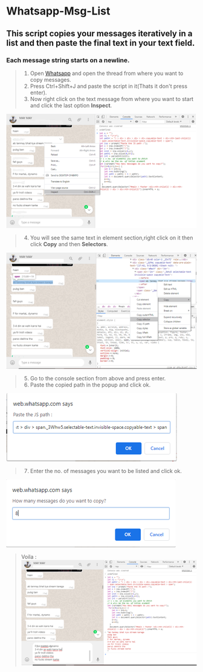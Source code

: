 # Whatsapp-Msg-List
## This script copies your messages iteratively in a list and then  paste the final text in your text field.

### Each message string starts on a newline.
> 1. Open [Whatsapp](https://web.whatsapp.com/) and open the thread from where you want to copy messages.
> 2. Press Ctrl+Shift+J and paste the script in it(Thats it don't press enter).
> 3. Now right click on the text message from where you want to start and click the last option **Inspect**.


![Alt text](https://github.com/rishabhaskar2304/Whatsapp-Msg-List/raw/master/Assets/pic1.png?raw=true)


> 4. You will see the same text in element section,right click on it then click **Copy** and then **Selectors**.


![Alt text](https://github.com/rishabhaskar2304/Whatsapp-Msg-List/raw/master/Assets/pic2.png?raw=true)


> 5. Go to the console section from above and press enter.
> 6. Paste the copied path in the popup and click ok.



![Alt text](https://github.com/rishabhaskar2304/Whatsapp-Msg-List/raw/master/Assets/pic3.png?raw=true)

> 7. Enter the no. of messages you want to be listed and click ok.

![Alt text](https://github.com/rishabhaskar2304/Whatsapp-Msg-List/raw/master/Assets/pic4.png?raw=true)


> Voila :
![Alt text](https://github.com/rishabhaskar2304/Whatsapp-Msg-List/raw/master/Assets/pic5.png?raw=true)

